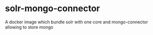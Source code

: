 # solr-mongo-connector
A docker image which bundle solr with one core and mongo-connector allowing to store mongo
